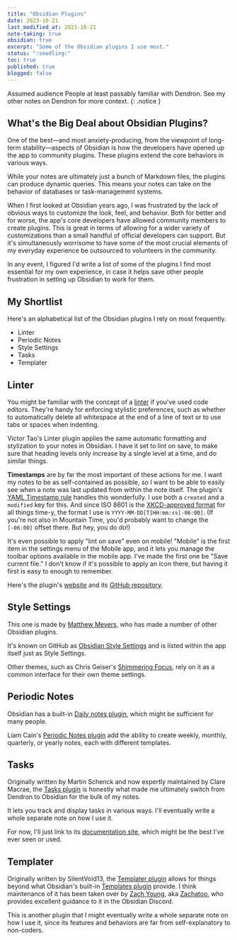 ```yaml
---
title: "Obsidian Plugins"
date: 2023-10-21
last_modified_at: 2023-10-21
note-taking: true
obsidian: true
excerpt: "Some of the Obsidian plugins I use most."
status: ":seedling:"
toc: true
published: true
blogged: false
---
```


<span class="audience">Assumed audience</span> People at least passably familiar with Dendron. See my other notes on Dendron for more context.
{: .notice }

## What's the Big Deal about Obsidian Plugins?  

One of the best—and most anxiety-producing, from the viewpoint of long-term stability—aspects of Obsidian is how the developers have opened up the app to community plugins. These plugins extend the core behaviors in various ways.  

While your notes are ultimately just a bunch of Markdown files, the plugins can produce dynamic queries. This means your notes can take on the behavior of databases or task-management systems.  

When I first looked at Obsidian years ago, I was frustrated by the lack of obvious ways to customize the look, feel, and behavior. Both for better and for worse, the app's core developers have allowed community members to create plugins. This is great in terms of allowing for a wider variety of customizations than a small handful of official developers can support. But it's simultaneously worrisome to have some of the most crucial elements of my everyday experience be outsourced to volunteers in the community.  

In any event, I figured I'd write a list of some of the plugins I find most essential for my own experience, in case it helps save other people frustration in setting up Obsidian to work for them.  

## My Shortlist  

Here's an alphabetical list of the Obsidian plugins I rely on most frequently.  

- Linter  
- Periodic Notes  
- Style Settings  
- Tasks  
- Templater  

## Linter  

You might be familiar with the concept of a [linter](https://en.wikipedia.org/wiki/Lint_(software)) if you've used code editors. They're handy for enforcing stylistic preferences, such as whether to automatically delete all whitespace at the end of a line of text or to use tabs or spaces when indenting.  

Victor Tao's Linter plugin applies the same automatic formatting and stylization to your notes in Obsidian. I have it set to lint on save, to make sure that heading levels only increase by a single level at a time, and do similar things.  

**Timestamps** are by far the most important of these actions for me. I want my notes to be as self-contained as possible, so I want to be able to easily see when a note was last updated from within the note itself. The plugin's [YAML Timestamp rule](https://platers.github.io/obsidian-linter/settings/yaml-rules/#yaml-timestamp) handles this wonderfully. I use both a `created` and a `modified` key for this. And since ISO 8601 is the [XKCD-approved format](https://xkcd.com/1179/) for all things time-y, the format I use is `YYYY-MM-DD[T]HH:mm:ss[-06:00]`. (If you're not also in Mountain Time, you'd probably want to change the `[-06:00]` offset there. But hey, you do do!)  

It's even possible to apply "lint on save" even on mobile! "Mobile" is the first item in the settings menu of the Mobile app, and it lets you manage the toolbar options available in the mobile app. I've made the first one be "Save current file." I don't know if it's possible to apply an icon there, but having it first is easy to enough to remember.  

Here's the plugin's [website](https://platers.github.io/obsidian-linter/) and its [GitHub repository](https://github.com/platers/obsidian-linter).  

## Style Settings  

This one is made by [Matthew Meyers](https://matthewmeye.rs/), who has made a number of other Obsidian plugins.  

It's known on GitHub as [Obsidian Style Settings](https://github.com/mgmeyers/obsidian-style-settings) and is listed within the app itself just as Style Settings.  

Other themes, such as Chris Geiser's [Shimmering Focus](https://github.com/chrisgrieser/shimmering-focus/), rely on it as a common interface for their own theme settings.  

## Periodic Notes  

Obsidian has a built-in [Daily notes plugin](https://help.obsidian.md/Plugins/Daily+notes), which might be sufficient for many people.  

Liam Cain's [Periodic Notes plugin](https://github.com/liamcain/obsidian-periodic-notes) add the ability to create weekly, monthly, quarterly, or yearly notes, each with different templates.  

## Tasks  

Originally written by Martin Schenck and now expertly maintained by Clare Macrae, the [Tasks plugin](https://github.com/obsidian-tasks-group/obsidian-tasks) is honestly what made me ultimately switch from Dendron to Obsidian for the bulk of my notes.  

It lets you track and display tasks in various ways. I'll eventually write a whole separate note on how I use it.  

For now, I'll just link to its [documentation site](https://publish.obsidian.md/tasks/Introduction), which might be the best I've ever seen or used.  

## Templater  

Originally written by SilentVoid13, the [Templater plugin](https://github.com/SilentVoid13/Templater) allows for things beyond what Obsidian's built-in [Templates plugin](https://help.obsidian.md/Plugins/Templates) provide. I think maintenance of it has been taken over by [Zach Young](https://zachyoung.dev/), aka [Zachatoo](https://github.com/Zachatoo), who provides excellent guidance to it in the Obsidian Discord.  

This is another plugin that I might eventually write a whole separate note on how I use it, since its features and behaviors are far from self-explanatory to non-coders.  
